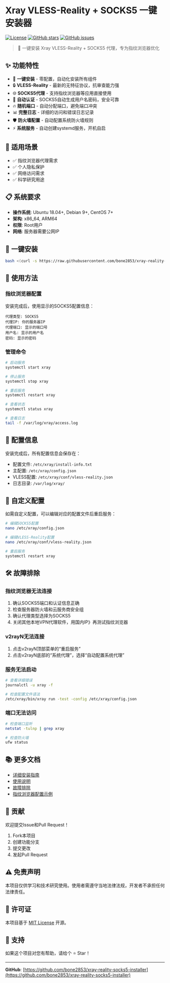 # Xray VLESS-Reality + SOCKS5 一键安装器

[![License](https://img.shields.io/github/license/bone2853/xray-reality-socks5-installer)](LICENSE)
[![GitHub stars](https://img.shields.io/github/stars/bone2853/xray-reality-socks5-installer)](https://github.com/bone2853/xray-reality-socks5-installer/stargazers)
[![GitHub issues](https://img.shields.io/github/issues/bone2853/xray-reality-socks5-installer)](https://github.com/bone2853/xray-reality-socks5-installer/issues)

> 🚀 一键安装 Xray VLESS-Reality + SOCKS5 代理，专为指纹浏览器优化

## ✨ 功能特性

- 🎯 **一键安装** - 零配置，自动化安装所有组件
- 🔒 **VLESS-Reality** - 最新的无特征协议，抗审查能力强
- 🌐 **SOCKS5代理** - 支持指纹浏览器等应用直接使用
- 🔐 **自动认证** - SOCKS5自动生成用户名密码，安全可靠
- 🔥 **随机端口** - 自动分配端口，避免端口冲突
- 📊 **完整日志** - 详细的访问和错误日志记录
- 🛡️ **防火墙配置** - 自动配置系统防火墙规则
- ⚡ **系统服务** - 自动创建systemd服务，开机自启

## 🎯 适用场景

- ✅ 指纹浏览器代理需求
- ✅ 个人隐私保护
- ✅ 网络访问需求
- ✅ 科学研究用途

## 📋 系统要求

- **操作系统**: Ubuntu 18.04+, Debian 9+, CentOS 7+
- **架构**: x86_64, ARM64
- **权限**: Root用户
- **网络**: 服务器需要公网IP

## 🚀 一键安装

```bash
bash <(curl -s https://raw.githubusercontent.com/bone2853/xray-reality-socks5-installer/main/install.sh)
```

## 📱 使用方法

### 指纹浏览器配置

安装完成后，使用显示的SOCKS5配置信息：

```
代理类型: SOCKS5
代理IP: 你的服务器IP
代理端口: 显示的端口号
用户名: 显示的用户名
密码: 显示的密码
```

### 管理命令

```bash
# 启动服务
systemctl start xray

# 停止服务
systemctl stop xray

# 重启服务
systemctl restart xray

# 查看状态
systemctl status xray

# 查看日志
tail -f /var/log/xray/access.log
```

## 📝 配置信息

安装完成后，所有配置信息会保存在：
- 配置文件: `/etc/xray/install-info.txt`
- 主配置: `/etc/xray/config.json`
- VLESS配置: `/etc/xray/conf/vless-reality.json`
- 日志目录: `/var/log/xray/`

## 🔧 自定义配置

如需自定义配置，可以编辑对应的配置文件后重启服务：

```bash
# 编辑SOCKS5配置
nano /etc/xray/config.json

# 编辑VLESS-Reality配置
nano /etc/xray/conf/vless-reality.json

# 重启服务
systemctl restart xray
```

## 🛠️ 故障排除

### 指纹浏览器无法连接

1. 确认SOCKS5端口和认证信息正确
2. 检查服务器防火墙和云服务商安全组
3. 确认代理类型选择为SOCKS5
4. 关闭其他本地VPN代理软件，用国内IP》再测试指纹浏览器

### v2rayN无法连接
1. 点击v2rayN顶部菜单的“重启服务”
2. 点击v2rayN底部的“系统代理”，选择“自动配置系统代理”

### 服务无法启动

```bash
# 查看详细错误
journalctl -u xray -f

# 检查配置文件语法
/etc/xray/bin/xray run -test -config /etc/xray/config.json
```

### 端口无法访问

```bash
# 检查端口监听
netstat -tulnp | grep xray

# 检查防火墙
ufw status
```



## 📚 更多文档

- [详细安装指南](docs/installation.md)
- [使用说明](docs/usage.md)
- [故障排除](docs/troubleshooting.md)
- [指纹浏览器配置示例](examples/browser-config.md)

## 🤝 贡献

欢迎提交Issue和Pull Request！

1. Fork本项目
2. 创建功能分支
3. 提交更改
4. 发起Pull Request

## ⚠️ 免责声明

本项目仅供学习和技术研究使用。使用者需遵守当地法律法规，开发者不承担任何法律责任。

## 📄 许可证

本项目基于 [MIT License](LICENSE) 开源。

## 💖 支持

如果这个项目对您有帮助，请给个 ⭐ Star！

---

**GitHub**: [https://github.com/bone2853/xray-reality-socks5-installer](https://github.com/bone2853/xray-reality-socks5-installer) 